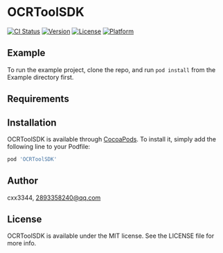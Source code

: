# OCRToolSDK

[![CI Status](https://img.shields.io/travis/cxx3344/OCRToolSDK.svg?style=flat)](https://travis-ci.org/cxx3344/OCRToolSDK)
[![Version](https://img.shields.io/cocoapods/v/OCRToolSDK.svg?style=flat)](https://cocoapods.org/pods/OCRToolSDK)
[![License](https://img.shields.io/cocoapods/l/OCRToolSDK.svg?style=flat)](https://cocoapods.org/pods/OCRToolSDK)
[![Platform](https://img.shields.io/cocoapods/p/OCRToolSDK.svg?style=flat)](https://cocoapods.org/pods/OCRToolSDK)

## Example

To run the example project, clone the repo, and run `pod install` from the Example directory first.

## Requirements

## Installation

OCRToolSDK is available through [CocoaPods](https://cocoapods.org). To install
it, simply add the following line to your Podfile:

```ruby
pod 'OCRToolSDK'
```

## Author

cxx3344, 2893358240@qq.com

## License

OCRToolSDK is available under the MIT license. See the LICENSE file for more info.
